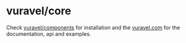# vuravel/core

Check <a href="https://github.com/vuravel/components" target="_blank">vuravel/components</a> for installation and the <a href="https://vuravel.com" target="_blank">vuravel.com</a> for the documentation, api and examples.
